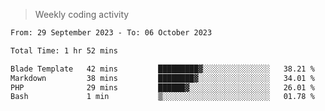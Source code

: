 > Weekly coding activity
<!--START_SECTION:waka-->

```txt
From: 29 September 2023 - To: 06 October 2023

Total Time: 1 hr 52 mins

Blade Template   42 mins         █████████▓░░░░░░░░░░░░░░░   38.21 %
Markdown         38 mins         ████████▓░░░░░░░░░░░░░░░░   34.01 %
PHP              29 mins         ██████▓░░░░░░░░░░░░░░░░░░   26.01 %
Bash             1 min           ▒░░░░░░░░░░░░░░░░░░░░░░░░   01.78 %
```

<!--END_SECTION:waka-->
